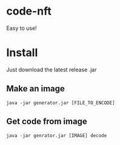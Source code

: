 # code-nft
Easy to use!

# Install
Just download the latest release .jar

## Make an image
```
java -jar generator.jar [FILE_TO_ENCODE]
```

## Get code from image
```
java -jar genrator.jar [IMAGE] decode
```
